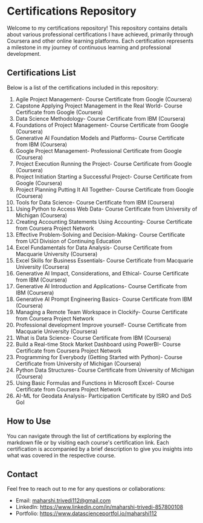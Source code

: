 # Certifications Repository
Welcome to my certifications repository! This repository contains details about various professional certifications I have achieved, primarily through Coursera and other online learning platforms. Each certification represents a milestone in my journey of continuous learning and professional development.

## Certifications List
Below is a list of the certifications included in this repository:

1. Agile Project Management- Course Certificate from Google (Coursera)
2. Capstone Applying Project Management in the Real World- Course Certificate from Google (Coursera)
3. Data Science Methodology- Course Certificate from IBM (Coursera)
4. Foundations of Project Management- Course Certificate from Google (Coursera)
5. Generative AI Foundation Models and Platforms- Course Certificate from IBM (Coursera)
6. Google Project Management- Professional Certificate from Google (Coursera)
7. Project Execution Running the Project- Course Certificate from Google (Coursera)
8. Project Initiation Starting a Successful Project- Course Certificate from Google (Coursera)
9. Project Planning Putting It All Together- Course Certificate from Google (Coursera)
10. Tools for Data Science- Course Certificate from IBM (Coursera)
11. Using Python to Access Web Data- Course Certificate from University of Michigan (Coursera)
12. Creating Accounting Statements Using Accounting- Course Certificate from Coursera Project Network
13. Effective Problem-Solving and Decision-Making- Course Certificate from UCI Division of Continuing Education
14. Excel Fundamentals for Data Analysis- Course Certificate from Macquarie University (Coursera)
15. Excel Skills for Business Essentials- Course Certificate from Macquarie University (Coursera)
16. Generative AI Impact, Considerations, and Ethical-  Course Certificate from IBM (Coursera)
17. Generative AI Introduction and Applications- Course Certificate from IBM (Coursera)
18. Generative AI Prompt Engineering Basics- Course Certificate from IBM (Coursera)
19. Managing a Remote Team Workspace in Clockify- Course Certificate from Coursera Project Network
20. Professional development Improve yourself- Course Certificate from Macquarie University (Coursera)
21. What is Data Science- Course Certificate from IBM (Coursera)
22. Build a Real-time Stock Market Dashboard using PowerBI- Course Certificate from Coursera Project Network
23. Programming for Everybody (Getting Started with Python)- Course Certificate from University of Michigan (Coursera)
24. Python Data Structures- Course Certificate from University of Michigan (Coursera)
25. Using Basic Formulas and Functions in Microsoft Excel- Course Certificate from Coursera Project Network
26. AI-ML for Geodata Analysis- Participation Certificate by ISRO and DoS GoI

    
## How to Use
You can navigate through the list of certifications by exploring the markdown file or by visiting each course's certification link. Each certification is accompanied by a brief description to give you insights into what was covered in the respective course.

## Contact
Feel free to reach out to me for any questions or collaborations:

- Email: maharshi.trivedi112@gmail.com
- LinkedIn: https://www.linkedin.com/in/maharshi-trivedi-857800108
- Portfolio: https://www.datascienceportfol.io/maharshi112
